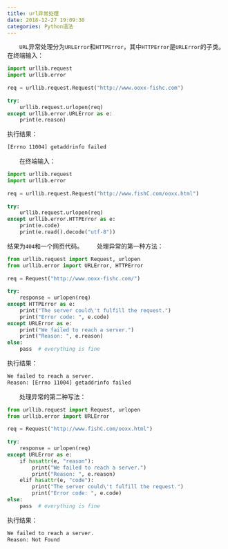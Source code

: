 ```yaml
---
title: url异常处理
date: 2018-12-27 19:09:30
categories: Python语法
---
```

&emsp;&emsp;`URL`异常处理分为`URLError`和`HTTPError`，其中`HTTPError`是`URLError`的子类。在终端输入：

``` python
import urllib.request
import urllib.error
​
req = urllib.request.Request("http://www.ooxx-fishc.com")
​
try:
    urllib.request.urlopen(req)
except urllib.error.URLError as e:
    print(e.reason)
```

执行结果：

``` bash
[Errno 11004] getaddrinfo failed
```

&emsp;&emsp;在终端输入：

``` python
import urllib.request
import urllib.error
​
req = urllib.request.Request("http://www.fishC.com/ooxx.html")
​
try:
    urllib.request.urlopen(req)
except urllib.error.HTTPError as e:
    print(e.code)
    print(e.read().decode("utf-8"))
```

结果为`404`和一个网页代码。
&emsp;&emsp;处理异常的第一种方法：

``` python
from urllib.request import Request, urlopen
from urllib.error import URLError, HTTPError
​
req = Request("http://www.ooxx-fishc.com/")
​
try:
    response = urlopen(req)
except HTTPError as e:
    print("The server could\'t fulfill the request.")
    print("Error code: ", e.code)
except URLError as e:
    print("We failed to reach a server.")
    print("Reason: ", e.reason)
else:
    pass  # everything is fine
```

执行结果：

``` bash
We failed to reach a server.
Reason: [Errno 11004] getaddrinfo failed
```

&emsp;&emsp;处理异常的第二种写法：

``` python
from urllib.request import Request, urlopen
from urllib.error import URLError
​
req = Request("http://www.fishC.com/ooxx.html")
​
try:
    response = urlopen(req)
except URLError as e:
    if hasattr(e, "reason"):
        print("We failed to reach a server.")
        print("Reason: ", e.reason)
    elif hasattr(e, "code"):
        print("The server could\'t fulfill the request.")
        print("Error code: ", e.code)
else:
    pass  # everything is fine
```

执行结果：

``` bash
We failed to reach a server.
Reason: Not Found
```